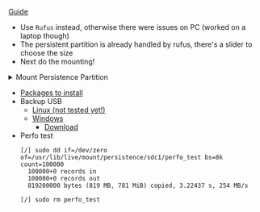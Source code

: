 [Guide](https://devanswers.co/guide-kali-linux-2018-live-usb-persistence-windows)
 * Use `Rufus` instead, otherwise there were issues on PC (worked on a laptop though)
 * The persistent partition is already handled by rufus, there's a slider to choose the size
 * Next do the mounting!

<details>

<summary>Mount Persistence Partition</summary

Once Kali has booted, we will use fdisk to view the disk devices and partitions.

Open a new terminal window and run:

```
sudo fdisk -l
```

You will see several entries for partitions and devices listed. Look for your USB drive. It will have two partitions: A 4GB partition and a persistence partition you created earlier. The persistence partition should appear as Linux under the Type column.

```
Device     Boot    Start       End   Sectors   Size Id Type
/dev/sdb1           2048   8390655   8388608     4G  c W95 FAT32 (LBA)
/dev/sdb2        8390656  30463999  22073344  10.5G 83 Linux
```

In the above example, we can see the USB drive with a 4GB partition and a larger persistence partition with the device name sdb2. This device name may be different on your setup. Make sure you have the right one before continuing.

Assuming your persistence partition device name is sdb2, run the following commands.

**IMPORTANT:** You must enter these commands exactly and ensure you choose the correct device (yours may not be sdb2), otherwise persistence will not work.

Create a new mount point called my_usb.

```sudo mkdir -p /mnt/my_usb```
Mount your USB persistence partition to my_usb. Reminder: Your persistence partition may not be sdb2, please ensure you mount the right one.

```sudo mount /dev/sdb2 /mnt/my_usb```
Create a new file called persistence.conf using the nano text editor.

```sudo nano /mnt/my_usb/persistence.conf```
In this file, type / union.

`/mnt/my_usb/persistence.conf`

```
/ union
```

Save the file and exit. (Press CTRL + X, press Y, then press ENTER).

Now unmount your persistence partition. Reminder: Your persistence partition may not be sdb2, please ensure you unmount the right one.

```sudo umount /dev/sdb2```
We’re done!

</details>

* [Packages to install](kali_packages.sh)
* Backup USB
  * [Linux (not tested yet!)](https://www.cyberciti.biz/faq/linux-copy-clone-usb-stick-including-partitions/)
  * [Windows](https://www.intowindows.com/how-to-backup-bootable-usb-drive)
    * [Download](https://www.alexpage.de/usb-image-tool/download/)
* Perfo test
  ```
  [/] sudo dd if=/dev/zero of=/usr/lib/live/mount/persistence/sdc1/perfo_test bs=8k count=100000
    100000+0 records in
    100000+0 records out
    819200000 bytes (819 MB, 781 MiB) copied, 3.22437 s, 254 MB/s

  [/] sudo rm perfo_test
  ```
